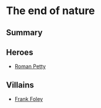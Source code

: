 # The end of nature

## Summary


## Heroes
- [Roman Petty](./../superheroes/Roman_Petty.md)


## Villains
- [Frank Foley](./../villains/frank.foley.md)